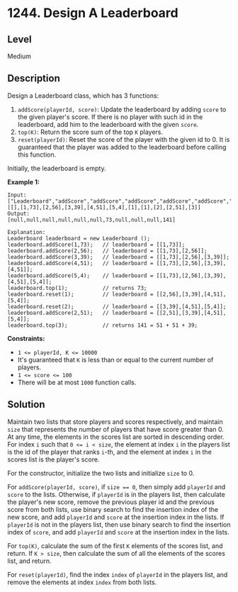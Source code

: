 # 1244. Design A Leaderboard
## Level
Medium

## Description
Design a Leaderboard class, which has 3 functions:

1. `addScore(playerId, score)`: Update the leaderboard by adding `score` to the given player's score. If there is no player with such id in the leaderboard, add him to the leaderboard with the given `score`.
2. `top(K)`: Return the score sum of the top `K` players.
3. `reset(playerId)`: Reset the score of the player with the given id to 0. It is guaranteed that the player was added to the leaderboard before calling this function.

Initially, the leaderboard is empty.

**Example 1:**
```
Input: 
["Leaderboard","addScore","addScore","addScore","addScore","addScore","top","reset","reset","addScore","top"]
[[],[1,73],[2,56],[3,39],[4,51],[5,4],[1],[1],[2],[2,51],[3]]
Output: 
[null,null,null,null,null,null,73,null,null,null,141]

Explanation: 
Leaderboard leaderboard = new Leaderboard ();
leaderboard.addScore(1,73);   // leaderboard = [[1,73]];
leaderboard.addScore(2,56);   // leaderboard = [[1,73],[2,56]];
leaderboard.addScore(3,39);   // leaderboard = [[1,73],[2,56],[3,39]];
leaderboard.addScore(4,51);   // leaderboard = [[1,73],[2,56],[3,39],[4,51]];
leaderboard.addScore(5,4);    // leaderboard = [[1,73],[2,56],[3,39],[4,51],[5,4]];
leaderboard.top(1);           // returns 73;
leaderboard.reset(1);         // leaderboard = [[2,56],[3,39],[4,51],[5,4]];
leaderboard.reset(2);         // leaderboard = [[3,39],[4,51],[5,4]];
leaderboard.addScore(2,51);   // leaderboard = [[2,51],[3,39],[4,51],[5,4]];
leaderboard.top(3);           // returns 141 = 51 + 51 + 39;
```

**Constraints:**

* `1 <= playerId, K <= 10000`
* It's guaranteed that `K` is less than or equal to the current number of players.
* `1 <= score <= 100`
* There will be at most `1000` function calls.

## Solution
Maintain two lists that store players and scores respectively, and maintain `size` that represents the number of players that have score greater than 0. At any time, the elements in the scores list are sorted in descending order. For index `i` such that `0 <= i < size`, the element at index `i` in the players list is the id of the player that ranks `i`-th, and the element at index `i` in the scores list is the player's score.

For the constructor, initialize the two lists and initialize `size` to 0.

For `addScore(playerId, score)`, if `size == 0`, then simply add `playerId` and `score` to the lists. Otherwise, if `playerId` is in the players list, then calculate the player's new score, remove the previous player id and the previous score from both lists, use binary search to find the insertion index of the new score, and add `playerId` and `score` at the insertion index in the lists. If `playerId` is not in the players list, then use binary search to find the insertion index of `score`, and add `playerId` and `score` at the insertion index in the lists.

For `top(K)`, calculate the sum of the first `K` elements of the scores list, and return. If `K > size`, then calculate the sum of all the elements of the scores list, and return.

For `reset(playerId)`, find the index `index` of `playerId` in the players list, and remove the elements at index `index` from both lists.
